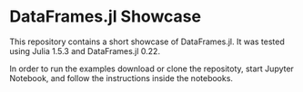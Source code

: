 # DataFrames.jl Showcase

This repository contains a short showcase of DataFrames.jl. It was tested using Julia 1.5.3 and DataFrames.jl 0.22.

In order to run the examples download or clone the repositoty, start Jupyter Notebook, and follow the instructions inside the notebooks.
